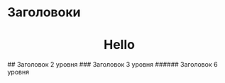 # Заголовоки
<h1 align="center">Hello</h1>
## Заголовок 2 уровня 
### Заголовок 3 уровня 
###### Заголовок 6 уровня 
